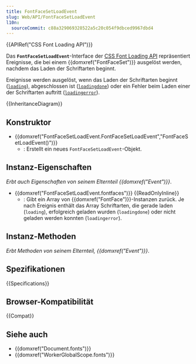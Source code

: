 ```yaml
---
title: FontFaceSetLoadEvent
slug: Web/API/FontFaceSetLoadEvent
l10n:
  sourceCommit: c88a329069328522a5c20c054f9dbced9967dbd4
---
```


{{APIRef("CSS Font Loading API")}}

Das **`FontFaceSetLoadEvent`**-Interface der [CSS Font Loading API](/de/docs/Web/API/CSS_Font_Loading_API) repräsentiert Ereignisse, die bei einem {{domxref("FontFaceSet")}} ausgelöst werden, nachdem das Laden der Schriftarten beginnt.

Ereignisse werden ausgelöst, wenn das Laden der Schriftarten beginnt ([`loading`](/de/docs/Web/API/FontFaceSet/loading_event)), abgeschlossen ist ([`loadingdone`](/de/docs/Web/API/FontFaceSet/loadingdone_event)) oder ein Fehler beim Laden einer der Schriftarten auftritt ([`loadingerror`](/de/docs/Web/API/FontFaceSet/loadingerror_event)).

{{InheritanceDiagram}}

## Konstruktor

- {{domxref("FontFaceSetLoadEvent.FontFaceSetLoadEvent","FontFaceSetLoadEvent()")}}
  - : Erstellt ein neues `FontFaceSetLoadEvent`-Objekt.

## Instanz-Eigenschaften

_Erbt auch Eigenschaften von seinem Elternteil {{domxref("Event")}}_.

- {{domxref("FontFaceSetLoadEvent.fontfaces")}} {{ReadOnlyInline}}
  - : Gibt ein Array von {{domxref("FontFace")}}-Instanzen zurück. Je nach Ereignis enthält das Array Schriftarten, die gerade laden (`loading`), erfolgreich geladen wurden (`loadingdone`) oder nicht geladen werden konnten (`loadingerror`).

## Instanz-Methoden

_Erbt Methoden von seinem Elternteil, {{domxref("Event")}}_.

## Spezifikationen

{{Specifications}}

## Browser-Kompatibilität

{{Compat}}

## Siehe auch

- {{domxref("Document.fonts")}}
- {{domxref("WorkerGlobalScope.fonts")}}
